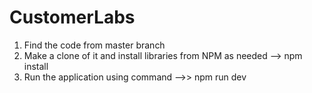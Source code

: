 # CustomerLabs

1. Find the code from master branch
2. Make a clone of it and install libraries from NPM as needed --> npm install
3. Run the application using command -->> npm run dev
